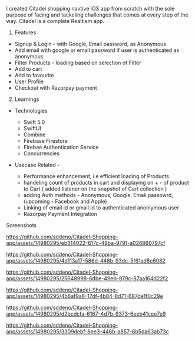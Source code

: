 I created Citadel shopping navtive iOS app from scratch with the sole purpose of facing and tackeling challenges that comes at every step of the way. Citadel is a complete Realtiem app. 

1. Features 
- Signup & Login  - with Google, Email password, as Anonymous
- Add email with google or email password if user is authenticated as anonymous
- Filter Products - loading based on selection of Filter 
- Add to cart
- Add to favourite
- User Profile
- Checkout with Razorpay payment 


2. Learnings
- Technologies 
  - Swift 5.0
  - SwiftUI
  - Combine
  - Firebase Firestore
  - Firebae Authentication Service
  - Concurrencies

- Usecase Related -
  - Performance enhancement, i.e efficient loading of Products
  - handeling count of products in cart and displaying on + - of product to Cart ( added listener on the snapshot of Cart collection ) 
  - adding Auth methods - Anonymous, Google, Email passowrd, (upcoming - Facebook and Apple)
  - Linking of email id or gmail id to authenticated anonlymous user
  - Razorpay Payment Integration




Screenshots




https://github.com/sddeno/Citadel-Shopping-app/assets/14980295/eb314022-617c-49ba-9791-a026860797cf



https://github.com/sddeno/Citadel-Shopping-app/assets/14980295/4d113a17-586d-448b-93dc-5f61ad8c6082



https://github.com/sddeno/Citadel-Shopping-app/assets/14980295/25648998-6dbe-49eb-979c-87aa164d22f2




https://github.com/sddeno/Citadel-Shopping-app/assets/14980295/4b6af9a8-17df-4b84-8d71-687de1f0c29e



https://github.com/sddeno/Citadel-Shopping-app/assets/14980295/d2bcdcfa-6167-4d7b-9373-6eeb41cee7e9



https://github.com/sddeno/Citadel-Shopping-app/assets/14980295/3309debf-8ee3-446b-a857-8b5da63ab73c

